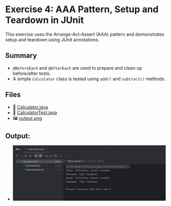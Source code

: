 # Exercise 4: AAA Pattern, Setup and Teardown in JUnit

This exercise uses the Arrange-Act-Assert (AAA) pattern and demonstrates setup and teardown using JUnit annotations.

## Summary

- `@BeforeEach` and `@AfterEach` are used to prepare and clean up before/after tests.
- A simple `Calculator` class is tested using `add()` and `subtract()` methods.

## Files
- 🔗 [Calculator.java](./src/main/java/com/example/junit/Calculator.java)
- 🔗 [CalculatorTest.java](./src/test/java/com/example/junit/CalculatorTest.java)
- 🖼️ [output.png](./output.png)

## Output:
- ![Test Output](./output.png)
